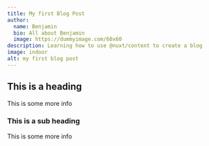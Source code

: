 ```yaml
---
title: My first Blog Post
author:
  name: Benjamin
  bio: All about Benjamin
  image: https://dummyimage.com/60x60
description: Learning how to use @nuxt/content to create a blog
image: indoor
alt: my first blog post
---
```


## This is a heading

This is some more info

### This is a sub heading

This is some more info
